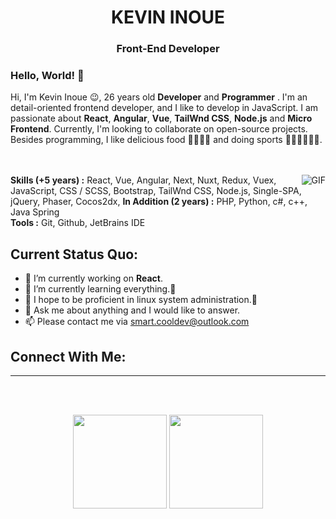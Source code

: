 <h1 align="center">KEVIN INOUE</h1>
<h3 align="center">Front-End Developer</h3>



### Hello, World! 👋

Hi, I'm Kevin Inoue 😉, 26 years old **Developer** and **Programmer** . I'm an detail-oriented frontend developer, and I like to develop in JavaScript. 
I am passionate about **React**, **Angular**, **Vue**, **TailWnd CSS**, **Node.js** and **Micro Frontend**. 
Currently, I'm looking to collaborate on open-source projects. 
Besides programming, I like delicious food 🥗🥩🌮🍣 and doing sports 🏃⛹️‍♂️🏋🏼‍♂️.
</br>
</br>
</br>

<img align="right" alt="GIF" src="https://media.giphy.com/media/iIqmM5tTjmpOB9mpbn/giphy.gif"/>

**Skills (+5 years) :** React, Vue, Angular, Next, Nuxt, Redux, Vuex, JavaScript, CSS / SCSS, Bootstrap, TailWnd CSS, Node.js, Single-SPA, jQuery, Phaser, Cocos2dx,
**In Addition (2 years) :** PHP, Python, c#, c++, Java Spring
</br>
**Tools :** Git, Github, JetBrains IDE


**Current Status Quo:**
----

* 🔭 I’m currently working on **React**.
* 🌱 I’m currently learning everything.🤣
* 🤔 I hope to be proficient in linux system administration.🐧
* 💬 Ask me about anything and I would like to answer.
* 📫 Please contact me via smart.cooldev@outlook.com

<h2 align="left">Connect With Me:</h2>



-----

 <br>
 <br>
 <p align="center">
  <img height="150" src="https://github-readme-stats.vercel.app/api/top-langs/?username=H-K-R&layout=compact&hide=html&theme=dracula"/>
 
  
  <img height="150" src="https://github-readme-stats.vercel.app/api?username=H-K-R&count_private=true&show_icons=true&theme=dracula&include_all_commits=true"/>
  </P><br>
  